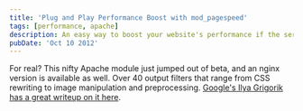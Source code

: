 ```yaml
---
title: 'Plug and Play Performance Boost with mod_pagespeed'
tags: [performance, apache]
description: An easy way to boost your website's performance if the server is running Apache.
pubDate: 'Oct 10 2012'
---
```


For real? This nifty Apache module just jumped out of beta, and an nginx version is available as well. Over 40 output filters that range from CSS rewriting to image manipulation and preprocessing. [Google's Ilya Grigorik has a great writeup on it here](http://www.igvita.com/2012/10/10/automating-web-performance-with-mod_pagespeed/).
